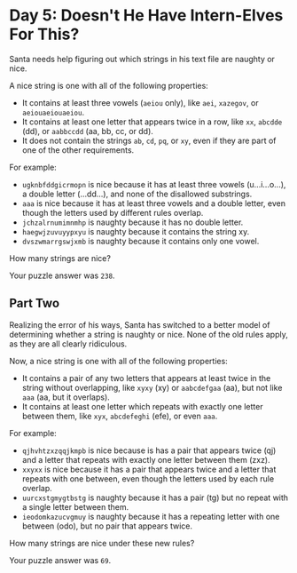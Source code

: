 # Day 5: Doesn't He Have Intern-Elves For This?

Santa needs help figuring out which strings in his text file are naughty or nice.

A nice string is one with all of the following properties:

- It contains at least three vowels (`aeiou` only), like `aei`, `xazegov`, or `aeiouaeiouaeiou`.
- It contains at least one letter that appears twice in a row, like `xx`, `abcdde` (dd), or `aabbccdd` (aa, bb, cc, or dd).
- It does not contain the strings `ab`, `cd`, `pq`, or `xy`, even if they are part of one of the other requirements.

For example:

- `ugknbfddgicrmopn` is nice because it has at least three vowels (u...i...o...), a double letter (...dd...), and none of the disallowed substrings.
- `aaa` is nice because it has at least three vowels and a double letter, even though the letters used by different rules overlap.
- `jchzalrnumimnmhp` is naughty because it has no double letter.
- `haegwjzuvuyypxyu` is naughty because it contains the string xy.
- `dvszwmarrgswjxmb` is naughty because it contains only one vowel.

How many strings are nice?

Your puzzle answer was `238`.

## Part Two

Realizing the error of his ways, Santa has switched to a better model of determining whether a string is naughty or nice. None of the old rules apply, as they are all clearly ridiculous.

Now, a nice string is one with all of the following properties:

- It contains a pair of any two letters that appears at least twice in the string without overlapping, like `xyxy` (xy) or `aabcdefgaa` (aa), but not like `aaa` (aa, but it overlaps).
- It contains at least one letter which repeats with exactly one letter between them, like `xyx`, `abcdefeghi` (efe), or even `aaa`.

For example:

- `qjhvhtzxzqqjkmpb` is nice because is has a pair that appears twice (qj) and a letter that repeats with exactly one letter between them (zxz).
- `xxyxx` is nice because it has a pair that appears twice and a letter that repeats with one between, even though the letters used by each rule overlap.
- `uurcxstgmygtbstg` is naughty because it has a pair (tg) but no repeat with a single letter between them.
- `ieodomkazucvgmuy` is naughty because it has a repeating letter with one between (odo), but no pair that appears twice.

How many strings are nice under these new rules?

Your puzzle answer was `69`.
